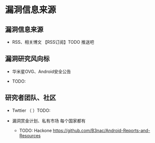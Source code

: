 # 漏洞信息来源

## 漏洞信息来源

* RSS、相关博文 【RSS订阅】TODO 推送吧

## 漏洞研究风向标

* 华米星OVG、Android安全公告

* TODO:

## 研究者团队、社区

* Twttier （ ）TODO:

* 漏洞赏金计划、私有市场 每个国家都有
    * TODO:
    Hackone
        https://github.com/B3nac/Android-Reports-and-Resources
